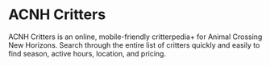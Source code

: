 # ACNH Critters

ACNH Critters is an online, mobile-friendly critterpedia+ for Animal Crossing New Horizons. Search through the entire list of critters quickly and easily to find season, active hours, location, and pricing.

